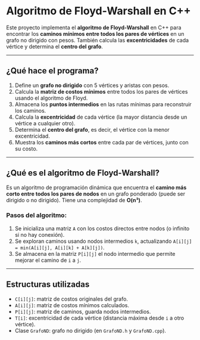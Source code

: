 # Algoritmo de Floyd-Warshall en C++

Este proyecto implementa el **algoritmo de Floyd-Warshall** en C++ para encontrar los **caminos mínimos entre todos los pares de vértices** en un grafo no dirigido con pesos. También calcula las **excentricidades** de cada vértice y determina el **centro del grafo**.

---

## ¿Qué hace el programa?

1. Define un **grafo no dirigido** con 5 vértices y aristas con pesos.
2. Calcula la **matriz de costos mínimos** entre todos los pares de vértices usando el algoritmo de Floyd.
3. Almacena los **puntos intermedios** en las rutas mínimas para reconstruir los caminos.
4. Calcula la **excentricidad** de cada vértice (la mayor distancia desde un vértice a cualquier otro).
5. Determina el **centro del grafo**, es decir, el vértice con la menor excentricidad.
6. Muestra los **caminos más cortos** entre cada par de vértices, junto con su costo.

---

## ¿Qué es el algoritmo de Floyd-Warshall?

Es un algoritmo de programación dinámica que encuentra el **camino más corto entre todos los pares de nodos** en un grafo ponderado (puede ser dirigido o no dirigido). Tiene una complejidad de **O(n³)**.

### Pasos del algoritmo:

1. Se inicializa una matriz `A` con los costos directos entre nodos (o infinito si no hay conexión).
2. Se exploran caminos usando nodos intermedios `k`, actualizando `A[i][j] = min(A[i][j], A[i][k] + A[k][j])`.
3. Se almacena en la matriz `P[i][j]` el nodo intermedio que permite mejorar el camino de `i` a `j`.

---

## Estructuras utilizadas

- `C[i][j]`: matriz de costos originales del grafo.
- `A[i][j]`: matriz de costos mínimos calculados.
- `P[i][j]`: matriz de caminos, guarda nodos intermedios.
- `T[i]`: excentricidad de cada vértice (distancia máxima desde `i` a otro vértice).
- Clase `GrafoND`: grafo no dirigido (en `GrafoND.h` y `GrafoND.cpp`).

